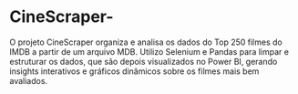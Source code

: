 # CineScraper-

O projeto CineScraper organiza e analisa os dados do Top 250 filmes do IMDB a partir de um arquivo MDB. Utilizo Selenium e Pandas para limpar e estruturar os dados, que são depois visualizados no Power BI, gerando insights interativos e gráficos dinâmicos sobre os filmes mais bem avaliados.
